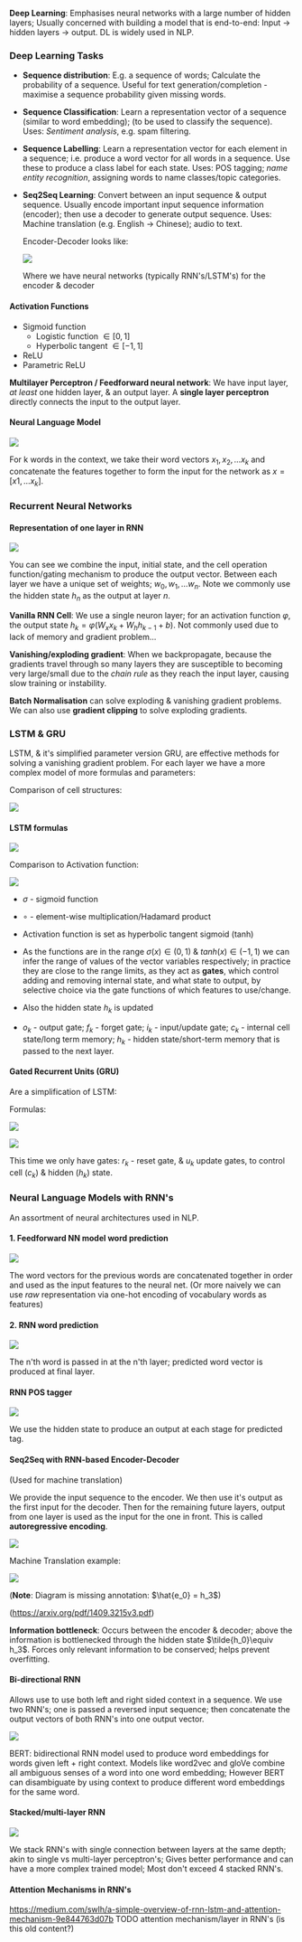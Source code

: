 **Deep Learning**: Emphasises neural networks with a large number of hidden layers; Usually concerned with building a model that is end-to-end: Input -> hidden layers -> output. DL is widely used in NLP.

### Deep Learning Tasks

- **Sequence distribution**: E.g. a sequence of words; Calculate the probability of a sequence.
	Useful for text generation/completion - maximise a sequence probability given missing words.

- **Sequence Classification**: Learn a representation vector of a sequence (similar to word embedding); (to be used to classify the sequence).
	Uses: *Sentiment analysis*, e.g. spam filtering.

- **Sequence Labelling**: Learn a representation vector for each element in a sequence; i.e. produce a word vector for all words in a sequence. Use these to produce a class label for each state.
	Uses: POS tagging; *name entity recognition*, assigning words to name classes/topic categories.
	
- **Seq2Seq Learning**: Convert between an input sequence & output sequence. Usually encode important input sequence information (encoder); then use a decoder to generate output sequence.
	Uses: Machine translation (e.g. English -> Chinese); audio to text.

	Encoder-Decoder looks like:

	![](misc/Pasted%20image%2020231024153752.png)

	Where we have neural networks (typically RNN's/LSTM's) for the encoder & decoder

#### Activation Functions

- Sigmoid function
	- Logistic function $\in [0,1]$  
	- Hyperbolic tangent $\in [-1,1]$ 
- ReLU
- Parametric ReLU

**Multilayer Perceptron / Feedforward neural network**: We have input layer, *at least* one hidden layer, & an output layer.
A **single layer perceptron** directly connects the input to the output layer.


#### Neural Language Model

![](misc/Pasted%20image%2020231024154939.png)

For k words in the context, we take their word vectors $x_1,x_2,\dots x_k$ and concatenate the features together to form the input for the network as $x = [x1,\dots x_k]$.

### Recurrent Neural Networks

#### Representation of one layer in RNN

![](misc/Pasted%20image%2020231024155918.png)

You can see we combine the input, initial state, and the cell operation function/gating mechanism to produce the output vector. Between each layer we have a unique set of weights; $w_0,w_1,\dots w_n$.
Note we commonly use the hidden state $h_n$ as the output at layer $n$.

**Vanilla RNN Cell**: We use a single neuron layer; for an activation function $\varphi$, the output state $h_k = \varphi(W_xx_k+W_hh_{k-1}+b)$.  Not commonly used due to lack of memory and gradient problem...

**Vanishing/exploding gradient**: When we backpropagate, because the gradients travel through so many layers they are susceptible to becoming very large/small due to the *chain rule* as they reach the input layer, causing slow training or instability.

**Batch Normalisation** can solve exploding & vanishing gradient problems. We can also use **gradient clipping** to solve exploding gradients.


### LSTM & GRU
LSTM, & it's simplified parameter version GRU, are effective methods for solving a vanishing gradient problem.
For each layer we have a more complex model of more formulas and parameters:

Comparison of cell structures:

![](misc/Pasted%20image%2020231024172624.png)

#### LSTM formulas

![](misc/Pasted%20image%2020231024223450.png)

Comparison to Activation function:

![](misc/Pasted%20image%2020231024182320.png)

- $\sigma$ - sigmoid function 
- $\circ$ - element-wise multiplication/Hadamard product
- Activation function is set as hyperbolic tangent sigmoid (tanh)
- As the functions are in the range $\sigma(x)\in(0,1)$ & $tanh(x)\in(-1,1)$ we can infer the range of values of the vector variables respectively; in practice they are close to the range limits, as they act as **gates**, which control adding and removing internal state, and what state to output, by selective choice via the gate functions of which features to use/change.
- Also the hidden state $h_k$ is updated 

- $o_k$ - output gate; $f_k$ - forget gate; $i_k$  - input/update gate; $c_k$ - internal cell state/long term memory; $h_k$ - hidden state/short-term memory that is passed to the next layer.

#### Gated Recurrent Units (GRU)
Are a simplification of LSTM:

Formulas:

![](misc/Pasted%20image%2020231024223511.png)

![](misc/Pasted%20image%2020231024222555.png)

This time we only have gates: $r_k$ - reset gate, & $u_k$ update gates, to control cell ($c_k$) & hidden ($h_k$) state.


### Neural Language Models with RNN's

An assortment of neural architectures used in NLP.

#### 1. Feedforward NN model word prediction

![](misc/Pasted%20image%2020231024224159.png)

The word vectors for the previous words are concatenated together in order and used as the input features to the neural net.
(Or more naively we can use *raw* representation via one-hot encoding of vocabulary words as features)

#### 2. RNN word prediction

![](misc/Pasted%20image%2020231024224314.png)

The n'th word is passed in at the n'th layer; predicted word vector is produced at final layer.

#### RNN POS tagger

![](misc/Pasted%20image%2020231025002625.png)

We use the hidden state to produce an output at each stage for predicted tag.

#### Seq2Seq with RNN-based Encoder-Decoder
(Used for machine translation)

We provide the input sequence to the encoder.
We then use it's output as the first input for the decoder. Then for the remaining future layers, output from one layer is used as the input for the one in front. This is called **autoregressive encoding**.

![](misc/Pasted%20image%2020231025004954.png)

Machine Translation example:

![](misc/Pasted%20image%2020231025004719.png)

(**Note**: Diagram is missing annotation: $\hat{e_0} = h_3$)

(https://arxiv.org/pdf/1409.3215v3.pdf)

**Information bottleneck**: Occurs between the encoder & decoder; above the information is bottlenecked through the hidden state $\tilde{h_0}\equiv h_3$. Forces only relevant information to be conserved; helps prevent overfitting.

#### Bi-directional RNN

Allows use to use both left and right sided context in a sequence.
We use two RNN's; one is passed a reversed input sequence; then concatenate the output vectors of both RNN's into one output vector.

![](misc/Pasted%20image%2020231025010358.png)

BERT: bidirectional RNN model used to produce word embeddings for words given left + right context. Models like word2vec and gloVe combine all ambiguous senses of a word into one word embedding; However BERT can disambiguate by using context to produce different word embeddings for the same word.

#### Stacked/multi-layer RNN

![](misc/Pasted%20image%2020231025011024.png)

We stack RNN's with single connection between layers at the same depth; akin to single vs multi-layer perceptron's; Gives better performance and can have a more complex trained model; Most don't exceed 4 stacked RNN's.


#### Attention Mechanisms in RNN's
https://medium.com/swlh/a-simple-overview-of-rnn-lstm-and-attention-mechanism-9e844763d07b
TODO attention mechanism/layer in RNN's (is this old content?)
